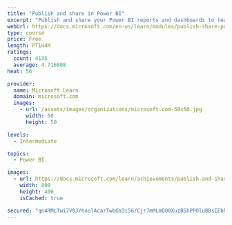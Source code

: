 ```yaml
---
title: "Publish and share in Power BI"
excerpt: "Publish and share your Power BI reports and dashboards to teammates in your organization or to everyone on the web."
webUrl: https://docs.microsoft.com/en-us/learn/modules/publish-share-power-bi/
type: course
price: Free
length: PT1H4M
ratings:
  count: 4135
  average: 4.716808
heat: 56

provider:
  name: Microsoft Learn
  domain: microsoft.com
  images:
    - url: /assets/images/organizations/microsoft.com-50x50.jpg
      width: 50
      height: 50

levels:
  - Intermediate

topics:
  - Power BI

images:
  - url: https://docs.microsoft.com/learn/achievements/publish-and-share-with-power-bi-desktop-social.png
    width: 800
    height: 400
    isCached: true

secured: "qn4RMLTwi7V0J/hoolAcarTwbGa3i56/Cjr7mMLmQ00XuzBShPPOluBBsIEbNZUDjF38bB7ppW0IyeF60/gk0PHiWrpOi+uYdsqVwh9S7WSR87DQ3TxVqpHgsiqh2YTH1wVHWgC04YrQd2Dtta4KSG2XBvsVkrf3lHTyDEgFPJUM8ntyH3NHNesHwyftbzqRLnUe4kP5Ymjs0ajBkn52AhApsaSV3sPAmXaUzUBZI7wjmmA713mwuYb0Mi+xHwOTPpn7DBu8m42zgM0oVjtfaoTPACXh1o6K+4KVwxZpmf9EBhzmEaXONPGVxpO7Z9uoiaT8dhf41cwg8jDbNMV4gZg0ApGykc/YBx3nY8SQ55w+FiHv6/J283RzOQfZFHn/q3wIXV2Q2J66RGia6KaY8VyPxCxq6NTIDv2I7ZD3sek=;Y6rUg2Bep1dymYFdh7YtDw=="
---
```


